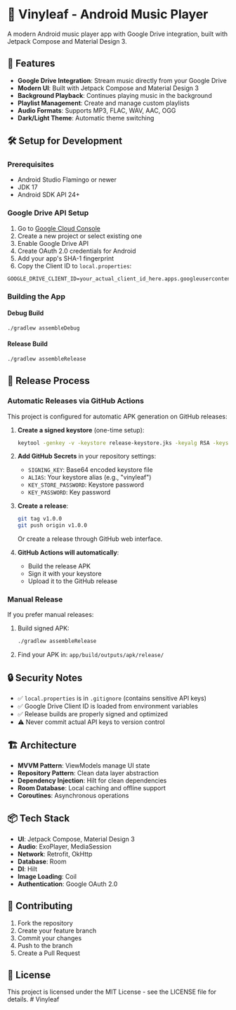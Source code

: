 # 🎵 Vinyleaf - Android Music Player

A modern Android music player app with Google Drive integration, built with Jetpack Compose and Material Design 3.

## 🚀 Features

- **Google Drive Integration**: Stream music directly from your Google Drive
- **Modern UI**: Built with Jetpack Compose and Material Design 3
- **Background Playback**: Continues playing music in the background
- **Playlist Management**: Create and manage custom playlists
- **Audio Formats**: Supports MP3, FLAC, WAV, AAC, OGG
- **Dark/Light Theme**: Automatic theme switching

## 🛠️ Setup for Development

### Prerequisites
- Android Studio Flamingo or newer
- JDK 17
- Android SDK API 24+

### Google Drive API Setup
1. Go to [Google Cloud Console](https://console.cloud.google.com/)
2. Create a new project or select existing one
3. Enable Google Drive API
4. Create OAuth 2.0 credentials for Android
5. Add your app's SHA-1 fingerprint
6. Copy the Client ID to `local.properties`:

```properties
GOOGLE_DRIVE_CLIENT_ID=your_actual_client_id_here.apps.googleusercontent.com
```

### Building the App

#### Debug Build
```bash
./gradlew assembleDebug
```

#### Release Build
```bash
./gradlew assembleRelease
```

## 📱 Release Process

### Automatic Releases via GitHub Actions

This project is configured for automatic APK generation on GitHub releases:

1. **Create a signed keystore** (one-time setup):
   ```bash
   keytool -genkey -v -keystore release-keystore.jks -keyalg RSA -keysize 2048 -validity 10000 -alias vinyleaf
   ```

2. **Add GitHub Secrets** in your repository settings:
   - `SIGNING_KEY`: Base64 encoded keystore file
   - `ALIAS`: Your keystore alias (e.g., "vinyleaf")
   - `KEY_STORE_PASSWORD`: Keystore password
   - `KEY_PASSWORD`: Key password

3. **Create a release**:
   ```bash
   git tag v1.0.0
   git push origin v1.0.0
   ```

   Or create a release through GitHub web interface.

4. **GitHub Actions will automatically**:
   - Build the release APK
   - Sign it with your keystore
   - Upload it to the GitHub release

### Manual Release

If you prefer manual releases:

1. Build signed APK:
   ```bash
   ./gradlew assembleRelease
   ```

2. Find your APK in: `app/build/outputs/apk/release/`

## 🔒 Security Notes

- ✅ `local.properties` is in `.gitignore` (contains sensitive API keys)
- ✅ Google Drive Client ID is loaded from environment variables
- ✅ Release builds are properly signed and optimized
- ⚠️  Never commit actual API keys to version control

## 🏗️ Architecture

- **MVVM Pattern**: ViewModels manage UI state
- **Repository Pattern**: Clean data layer abstraction
- **Dependency Injection**: Hilt for clean dependencies
- **Room Database**: Local caching and offline support
- **Coroutines**: Asynchronous operations

## 📦 Tech Stack

- **UI**: Jetpack Compose, Material Design 3
- **Audio**: ExoPlayer, MediaSession
- **Network**: Retrofit, OkHttp
- **Database**: Room
- **DI**: Hilt
- **Image Loading**: Coil
- **Authentication**: Google OAuth 2.0

## 🤝 Contributing

1. Fork the repository
2. Create your feature branch
3. Commit your changes
4. Push to the branch
5. Create a Pull Request

## 📄 License

This project is licensed under the MIT License - see the LICENSE file for details.
#   V i n y l e a f  
 
